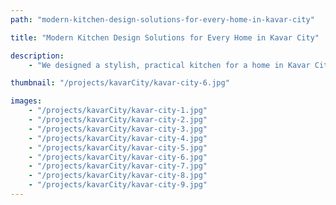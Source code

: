 ```yaml
---
path: "modern-kitchen-design-solutions-for-every-home-in-kavar-city"

title: "Modern Kitchen Design Solutions for Every Home in Kavar City"

description:
    - "We designed a stylish, practical kitchen for a home in Kavar City, perfectly suited to the homeowner’s lifestyle and local tastes. The layout made the most of the available space, ensuring everything was easy to access while maintaining a clean, open feel. Trendy finishes added a modern touch, creating a kitchen that was both eye-catching and functional. Every detail was thoughtfully planned to make the space warm and welcoming, turning it into the true heart of the home."

thumbnail: "/projects/kavarCity/kavar-city-6.jpg"

images:
    - "/projects/kavarCity/kavar-city-1.jpg"
    - "/projects/kavarCity/kavar-city-2.jpg"
    - "/projects/kavarCity/kavar-city-3.jpg"
    - "/projects/kavarCity/kavar-city-4.jpg"
    - "/projects/kavarCity/kavar-city-5.jpg"
    - "/projects/kavarCity/kavar-city-6.jpg"
    - "/projects/kavarCity/kavar-city-7.jpg"
    - "/projects/kavarCity/kavar-city-8.jpg"
    - "/projects/kavarCity/kavar-city-9.jpg"
---
```

